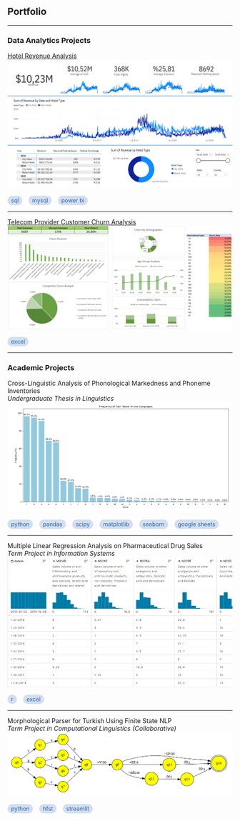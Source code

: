 ## Portfolio

---

### Data Analytics Projects

[Hotel Revenue Analysis](projects/hotel_revenue_analysis.md)
<img src="assets/img/hotel_rev_dashboard.png"/>

<p>
  <span class="tag" style="display:inline-block; margin-right:10px; background-color: rgba(42, 102, 181, 0.2); color: rgb(42, 102, 181); padding: 3px 8px; border-radius: 9999px; font-size: 0.9em;">sql</span>
  <span class="tag" style="display:inline-block; margin-right:10px; background-color: rgba(42, 102, 181, 0.2); color: rgb(42, 102, 181); padding: 3px 8px; border-radius: 9999px; font-size: 0.9em;">mysql</span>
  <span class="tag" style="display:inline-block; margin-right:10px; background-color: rgba(42, 102, 181, 0.2); color: rgb(42, 102, 181); padding: 3px 8px; border-radius: 9999px; font-size: 0.9em;">power bi</span>
</p>

---

[Telecom Provider Customer Churn Analysis](projects/telecom_churn_analysis.md)
<img src="assets/img/telecom_churn_dashboard.png"/>

<p>
  <span class="tag" style="display:inline-block; margin-right:10px; background-color: rgba(42, 102, 181, 0.2); color: rgb(42, 102, 181); padding: 3px 8px; border-radius: 9999px; font-size: 0.9em;">excel</span>
</p>

---

### Academic Projects

Cross-Linguistic Analysis of Phonological Markedness and Phoneme Inventories<br>
_Undergraduate Thesis in Linguistics_
<img src="assets/img/ling412_chart.png"/>

<p>
  <span class="tag" style="display:inline-block; margin-right:10px; background-color: rgba(42, 102, 181, 0.2); color: rgb(42, 102, 181); padding: 3px 8px; border-radius: 9999px; font-size: 0.9em;">python</span>
  <span class="tag" style="display:inline-block; margin-right:10px; background-color: rgba(42, 102, 181, 0.2); color: rgb(42, 102, 181); padding: 3px 8px; border-radius: 9999px; font-size: 0.9em;">pandas</span>
  <span class="tag" style="display:inline-block; margin-right:10px; background-color: rgba(42, 102, 181, 0.2); color: rgb(42, 102, 181); padding: 3px 8px; border-radius: 9999px; font-size: 0.9em;">scipy</span>
  <span class="tag" style="display:inline-block; margin-right:10px; background-color: rgba(42, 102, 181, 0.2); color: rgb(42, 102, 181); padding: 3px 8px; border-radius: 9999px; font-size: 0.9em;">matplotlib</span>
  <span class="tag" style="display:inline-block; margin-right:10px; background-color: rgba(42, 102, 181, 0.2); color: rgb(42, 102, 181); padding: 3px 8px; border-radius: 9999px; font-size: 0.9em;">seaborn</span>
  <span class="tag" style="display:inline-block; margin-right:10px; background-color: rgba(42, 102, 181, 0.2); color: rgb(42, 102, 181); padding: 3px 8px; border-radius: 9999px; font-size: 0.9em;">google sheets</span>
</p>

---

Multiple Linear Regression Analysis on Pharmaceutical Drug Sales<br>
_Term Project in Information Systems_
<img src="assets/img/pharma_sales_kaggle.png"/>

<p>
  <span class="tag" style="display:inline-block; margin-right:10px; background-color: rgba(42, 102, 181, 0.2); color: rgb(42, 102, 181); padding: 3px 8px; border-radius: 9999px; font-size: 0.9em;">r</span>
  <span class="tag" style="display:inline-block; margin-right:10px; background-color: rgba(42, 102, 181, 0.2); color: rgb(42, 102, 181); padding: 3px 8px; border-radius: 9999px; font-size: 0.9em;">excel</span>
</p>

---

Morphological Parser for Turkish Using Finite State NLP<br>
_Term Project in Computational Linguistics (Collaborative)_
<img src="assets/img/fst_example.png"/>

<p>
  <span class="tag" style="display:inline-block; margin-right:10px; background-color: rgba(42, 102, 181, 0.2); color: rgb(42, 102, 181); padding: 3px 8px; border-radius: 9999px; font-size: 0.9em;">python</span>
  <span class="tag" style="display:inline-block; margin-right:10px; background-color: rgba(42, 102, 181, 0.2); color: rgb(42, 102, 181); padding: 3px 8px; border-radius: 9999px; font-size: 0.9em;">hfst</span>
  <span class="tag" style="display:inline-block; margin-right:10px; background-color: rgba(42, 102, 181, 0.2); color: rgb(42, 102, 181); padding: 3px 8px; border-radius: 9999px; font-size: 0.9em;">streamlit</span>
</p>
